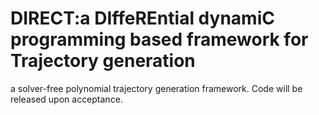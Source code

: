 # DIRECT:a DIffeREntial dynamiC programming based framework for Trajectory generation
a solver-free polynomial trajectory generation framework. Code will be released upon acceptance.
